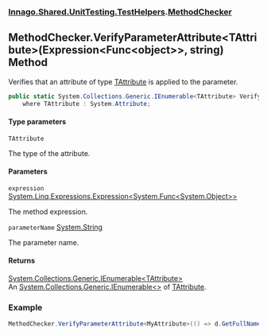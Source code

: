 ### [Innago\.Shared\.UnitTesting\.TestHelpers](../index.md 'Innago\.Shared\.UnitTesting\.TestHelpers').[MethodChecker](index.md 'Innago\.Shared\.UnitTesting\.TestHelpers\.MethodChecker')

## MethodChecker\.VerifyParameterAttribute\<TAttribute\>\(Expression\<Func\<object\>\>, string\) Method

Verifies that an attribute of type [TAttribute](VerifyParameterAttribute_TAttribute_(Expression_Func_object__,string).md#Innago.Shared.UnitTesting.TestHelpers.MethodChecker.VerifyParameterAttribute_TAttribute_(System.Linq.Expressions.Expression_System.Func_object__,string).TAttribute 'Innago\.Shared\.UnitTesting\.TestHelpers\.MethodChecker\.VerifyParameterAttribute\<TAttribute\>\(System\.Linq\.Expressions\.Expression\<System\.Func\<object\>\>, string\)\.TAttribute') is applied to the parameter\.

```csharp
public static System.Collections.Generic.IEnumerable<TAttribute> VerifyParameterAttribute<TAttribute>(System.Linq.Expressions.Expression<System.Func<object?>> expression, string parameterName)
    where TAttribute : System.Attribute;
```
#### Type parameters

<a name='Innago.Shared.UnitTesting.TestHelpers.MethodChecker.VerifyParameterAttribute_TAttribute_(System.Linq.Expressions.Expression_System.Func_object__,string).TAttribute'></a>

`TAttribute`

The type of the attribute\.
#### Parameters

<a name='Innago.Shared.UnitTesting.TestHelpers.MethodChecker.VerifyParameterAttribute_TAttribute_(System.Linq.Expressions.Expression_System.Func_object__,string).expression'></a>

`expression` [System\.Linq\.Expressions\.Expression&lt;](https://learn.microsoft.com/en-us/dotnet/api/system.linq.expressions.expression-1 'System\.Linq\.Expressions\.Expression\`1')[System\.Func&lt;](https://learn.microsoft.com/en-us/dotnet/api/system.func-1 'System\.Func\`1')[System\.Object](https://learn.microsoft.com/en-us/dotnet/api/system.object 'System\.Object')[&gt;](https://learn.microsoft.com/en-us/dotnet/api/system.func-1 'System\.Func\`1')[&gt;](https://learn.microsoft.com/en-us/dotnet/api/system.linq.expressions.expression-1 'System\.Linq\.Expressions\.Expression\`1')

The method expression\.

<a name='Innago.Shared.UnitTesting.TestHelpers.MethodChecker.VerifyParameterAttribute_TAttribute_(System.Linq.Expressions.Expression_System.Func_object__,string).parameterName'></a>

`parameterName` [System\.String](https://learn.microsoft.com/en-us/dotnet/api/system.string 'System\.String')

The parameter name\.

#### Returns
[System\.Collections\.Generic\.IEnumerable&lt;](https://learn.microsoft.com/en-us/dotnet/api/system.collections.generic.ienumerable-1 'System\.Collections\.Generic\.IEnumerable\`1')[TAttribute](VerifyParameterAttribute_TAttribute_(Expression_Func_object__,string).md#Innago.Shared.UnitTesting.TestHelpers.MethodChecker.VerifyParameterAttribute_TAttribute_(System.Linq.Expressions.Expression_System.Func_object__,string).TAttribute 'Innago\.Shared\.UnitTesting\.TestHelpers\.MethodChecker\.VerifyParameterAttribute\<TAttribute\>\(System\.Linq\.Expressions\.Expression\<System\.Func\<object\>\>, string\)\.TAttribute')[&gt;](https://learn.microsoft.com/en-us/dotnet/api/system.collections.generic.ienumerable-1 'System\.Collections\.Generic\.IEnumerable\`1')  
An [System\.Collections\.Generic\.IEnumerable&lt;&gt;](https://learn.microsoft.com/en-us/dotnet/api/system.collections.generic.ienumerable-1 'System\.Collections\.Generic\.IEnumerable\`1') of [TAttribute](VerifyParameterAttribute_TAttribute_(Expression_Func_object__,string).md#Innago.Shared.UnitTesting.TestHelpers.MethodChecker.VerifyParameterAttribute_TAttribute_(System.Linq.Expressions.Expression_System.Func_object__,string).TAttribute 'Innago\.Shared\.UnitTesting\.TestHelpers\.MethodChecker\.VerifyParameterAttribute\<TAttribute\>\(System\.Linq\.Expressions\.Expression\<System\.Func\<object\>\>, string\)\.TAttribute')\.

### Example

```csharp
MethodChecker.VerifyParameterAttribute<MyAttribute>(() => d.GetFullName(default), "lastName");
```